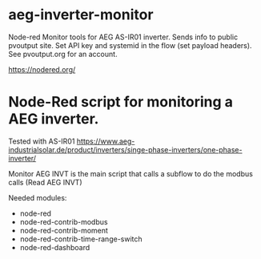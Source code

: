 # aeg-inverter-monitor
Node-red Monitor tools for AEG AS-IR01 inverter. Sends info to public pvoutput site. Set API key and systemid in the flow (set payload headers). See pvoutput.org for an account. 

https://nodered.org/

# Node-Red script for monitoring a AEG inverter. 

Tested with AS-IR01 https://www.aeg-industrialsolar.de/product/inverters/singe-phase-inverters/one-phase-inverter/

Monitor AEG INVT is the main script that calls a subflow to do the modbus calls (Read AEG INVT)

Needed modules:
- node-red
- node-red-contrib-modbus
- node-red-contrib-moment
- node-red-contrib-time-range-switch
- node-red-dashboard


